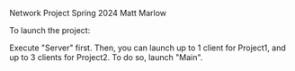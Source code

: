Network Project Spring 2024
Matt Marlow

To launch the project:

Execute "Server" first. Then, you can launch up to 1 client for Project1, and up to 3 clients for Project2. To do so, launch "Main". 
